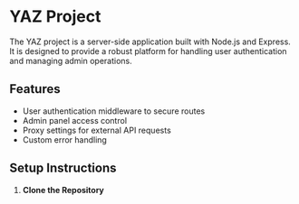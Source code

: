 # YAZ Project

The YAZ project is a server-side application built with Node.js and Express. It is designed to provide a robust platform for handling user authentication and managing admin operations. 

## Features

- User authentication middleware to secure routes
- Admin panel access control
- Proxy settings for external API requests
- Custom error handling

## Setup Instructions

1. **Clone the Repository**
   